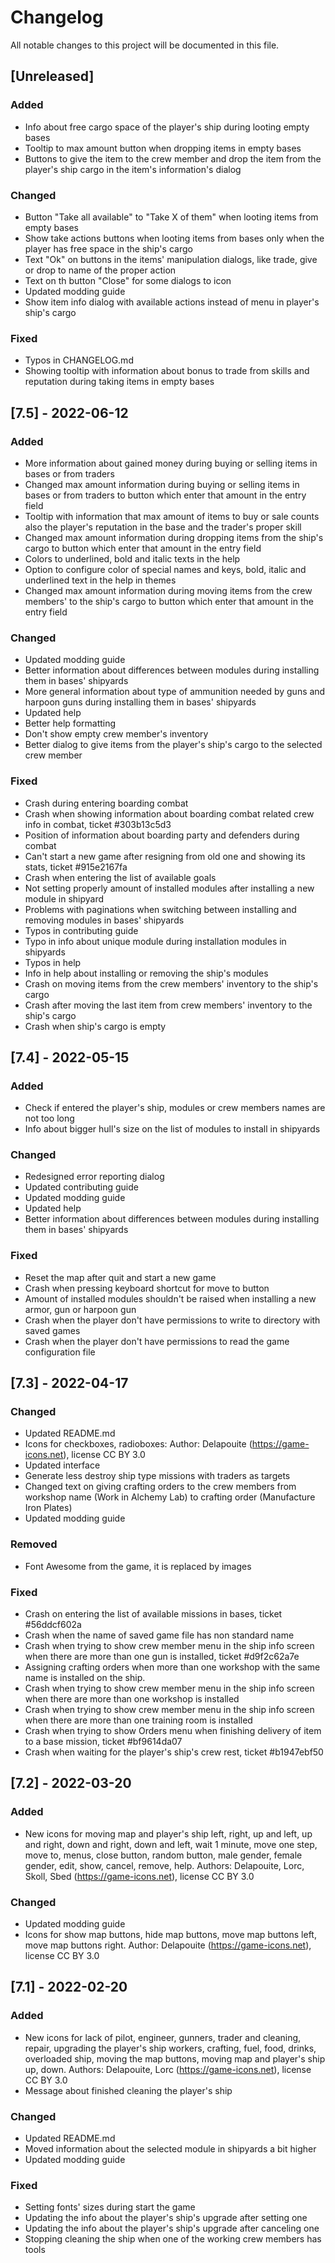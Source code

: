 # Changelog
All notable changes to this project will be documented in this file.

## [Unreleased]

### Added
- Info about free cargo space of the player's ship during looting empty bases
- Tooltip to max amount button when dropping items in empty bases
- Buttons to give the item to the crew member and drop the item from the
  player's ship cargo in the item's information's dialog

### Changed
- Button "Take all available" to "Take X of them" when looting items from
  empty bases
- Show take actions buttons when looting items from bases only when the player
  has free space in the ship's cargo
- Text "Ok" on buttons in the items' manipulation dialogs, like trade, give or
  drop to name of the proper action
- Text on th button "Close" for some dialogs to icon
- Updated modding guide
- Show item info dialog with available actions instead of menu in player's
  ship's cargo

### Fixed
- Typos in CHANGELOG.md
- Showing tooltip with information about bonus to trade from skills and
  reputation during taking items in empty bases

## [7.5] - 2022-06-12

### Added
- More information about gained money during buying or selling items in bases
  or from traders
- Changed max amount information during buying or selling items in bases or
  from traders to button which enter that amount in the entry field
- Tooltip with information that max amount of items to buy or sale counts
  also the player's reputation in the base and the trader's proper skill
- Changed max amount information during dropping items from the ship's cargo
  to button which enter that amount in the entry field
- Colors to underlined, bold and italic texts in the help
- Option to configure color of special names and keys, bold, italic and
  underlined text in the help in themes
- Changed max amount information during moving items from the crew members'
  to the ship's cargo to button which enter that amount in the entry field

### Changed
- Updated modding guide
- Better information about differences between modules during installing
  them in bases' shipyards
- More general information about type of ammunition needed by guns and
  harpoon guns during installing them in bases' shipyards
- Updated help
- Better help formatting
- Don't show empty crew member's inventory
- Better dialog to give items from the player's ship's cargo to the selected
  crew member

### Fixed
- Crash during entering boarding combat
- Crash when showing information about boarding combat related crew info in
  combat, ticket #303b13c5d3
- Position of information about boarding party and defenders during combat
- Can't start a new game after resigning from old one and showing its stats,
  ticket #915e2167fa
- Crash when entering the list of available goals
- Not setting properly amount of installed modules after installing a new
  module in shipyard
- Problems with paginations when switching between installing and removing
  modules in bases' shipyards
- Typos in contributing guide
- Typo in info about unique module during installation modules in shipyards
- Typos in help
- Info in help about installing or removing the ship's modules
- Crash on moving items from the crew members' inventory to the ship's cargo
- Crash after moving the last item from crew members' inventory to the ship's
  cargo
- Crash when ship's cargo is empty

## [7.4] - 2022-05-15

### Added
- Check if entered the player's ship, modules or crew members names are not
  too long
- Info about bigger hull's size on the list of modules to install in shipyards

### Changed
- Redesigned error reporting dialog
- Updated contributing guide
- Updated modding guide
- Updated help
- Better information about differences between modules during installing
  them in bases' shipyards

### Fixed
- Reset the map after quit and start a new game
- Crash when pressing keyboard shortcut for move to button
- Amount of installed modules shouldn't be raised when installing a new armor,
  gun or harpoon gun
- Crash when the player don't have permissions to write to directory with
  saved games
- Crash when the player don't have permissions to read the game configuration
  file

## [7.3] - 2022-04-17

### Changed
- Updated README.md
- Icons for checkboxes, radioboxes: Author:  Delapouite (https://game-icons.net),
  license CC BY 3.0
- Updated interface
- Generate less destroy ship type missions with traders as targets
- Changed text on giving crafting orders to the crew members from workshop name
  (Work in Alchemy Lab) to crafting order (Manufacture Iron Plates)
- Updated modding guide

### Removed
- Font Awesome from the game, it is replaced by images

### Fixed
- Crash on entering the list of available missions in bases, ticket #56ddcf602a
- Crash when the name of saved game file has non standard name
- Crash when trying to show crew member menu in the ship info screen when there
  are more than one gun is installed, ticket #d9f2c62a7e
- Assigning crafting orders when more than one workshop with the same name is
  installed on the ship.
- Crash when trying to show crew member menu in the ship info screen when there
  are more than one workshop is installed
- Crash when trying to show crew member menu in the ship info screen when there
  are more than one training room is installed
- Crash when trying to show Orders menu when finishing delivery of item to a
  base mission, ticket #bf9614da07
- Crash when waiting for the player's ship's crew rest, ticket #b1947ebf50

## [7.2] - 2022-03-20

### Added
- New icons for moving map and player's ship left, right, up and left, up and
  right, down and right, down and left, wait 1 minute, move one step, move to,
  menus, close button, random button, male gender, female gender, edit, show,
  cancel, remove, help. Authors: Delapouite, Lorc, Skoll, Sbed
  (https://game-icons.net), license CC BY 3.0

### Changed
- Updated modding guide
- Icons for show map buttons, hide map buttons, move map buttons left, move map
  buttons right. Author: Delapouite (https://game-icons.net), license CC BY 3.0

## [7.1] - 2022-02-20

### Added
- New icons for lack of pilot, engineer, gunners, trader and cleaning, repair,
  upgrading the player's ship workers, crafting, fuel, food, drinks, overloaded
  ship, moving the map buttons, moving map and player's ship up, down. Authors:
  Delapouite, Lorc (https://game-icons.net), license CC BY 3.0
- Message about finished cleaning the player's ship

### Changed
- Updated README.md
- Moved information about the selected module in shipyards a bit higher
- Updated modding guide

### Fixed
- Setting fonts' sizes during start the game
- Updating the info about the player's ship's upgrade after setting one
- Updating the info about the player's ship's upgrade after canceling one
- Stopping cleaning the ship when one of the working crew members has tools
